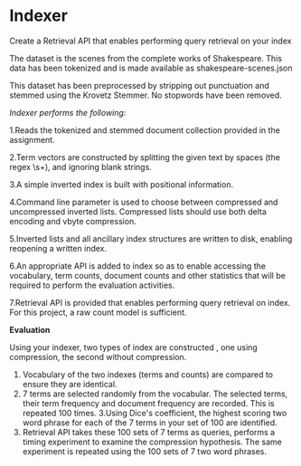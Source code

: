 # Indexer
Create a Retrieval API that enables performing query retrieval on your index

The dataset is the scenes from the complete works of Shakespeare. This data has been tokenized and is made available as shakespeare-scenes.json 

This dataset has been preprocessed by stripping out punctuation and stemmed using the Krovetz Stemmer. No stopwords have been removed.

*Indexer performs the following:*

1.Reads the tokenized and stemmed document collection provided in the assignment.

2.Term vectors are constructed by splitting the given text by spaces (the regex \\s+), and ignoring blank strings.

3.A simple inverted index is built with positional information.  

4.Command line parameter is used to choose between compressed and uncompressed inverted lists. Compressed lists should use both delta encoding and vbyte compression.

5.Inverted lists and all ancillary index structures are  written to disk, enabling reopening a written index. 

6.An appropriate API is added to  index so as to enable accessing the vocabulary, term counts, document counts and other statistics that  will be required to perform the evaluation activities.

7.Retrieval API is provided that enables performing query retrieval on  index. For this project, a raw count model is sufficient.

**Evaluation**

Using your indexer, two types of index are constructed , one using compression, the second without compression.
1. Vocabulary of the two indexes (terms and counts)  are compared to ensure they are identical.
2. 7 terms are selected randomly from the vocabular.  The selected terms, their term frequency and document frequency are recorded. This is repeated 100 times.
3.Using Dice's coefficient, the highest scoring two word phrase for each of the 7 terms in your set of 100 are identified. 
4. Retrieval API  takes these 100 sets of 7 terms as  queries, performs a timing experiment to examine the compression hypothesis.  The same experiment is repeated using the 100 sets  of 7 two word phrases.

